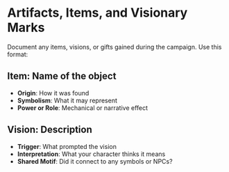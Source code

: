 # Artifacts, Items, and Visionary Marks

Document any items, visions, or gifts gained during the campaign. Use this format:

## Item: Name of the object

- **Origin**: How it was found
- **Symbolism**: What it may represent
- **Power or Role**: Mechanical or narrative effect

## Vision: Description

- **Trigger**: What prompted the vision
- **Interpretation**: What your character thinks it means
- **Shared Motif**: Did it connect to any symbols or NPCs?
